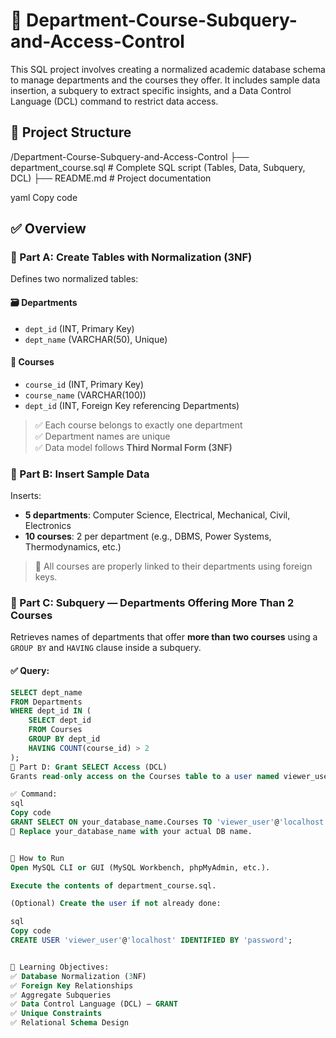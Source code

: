# 📘 Department-Course-Subquery-and-Access-Control

This SQL project involves creating a normalized academic database schema to manage departments and the courses they offer. It includes sample data insertion, a subquery to extract specific insights, and a Data Control Language (DCL) command to restrict data access.

## 📂 Project Structure

/Department-Course-Subquery-and-Access-Control
├── department_course.sql # Complete SQL script (Tables, Data, Subquery, DCL)
├── README.md # Project documentation

yaml
Copy code


## ✅ Overview

### 🔹 Part A: Create Tables with Normalization (3NF)

Defines two normalized tables:

#### 🗃️ Departments
- `dept_id` (INT, Primary Key)
- `dept_name` (VARCHAR(50), Unique)

#### 📘 Courses
- `course_id` (INT, Primary Key)
- `course_name` (VARCHAR(100))
- `dept_id` (INT, Foreign Key referencing Departments)

> ✅ Each course belongs to exactly one department  
> ✅ Department names are unique  
> ✅ Data model follows **Third Normal Form (3NF)**


### 🔹 Part B: Insert Sample Data

Inserts:
- **5 departments**: Computer Science, Electrical, Mechanical, Civil, Electronics
- **10 courses**: 2 per department (e.g., DBMS, Power Systems, Thermodynamics, etc.)

> 🔗 All courses are properly linked to their departments using foreign keys.


### 🔹 Part C: Subquery — Departments Offering More Than 2 Courses

Retrieves names of departments that offer **more than two courses** using a `GROUP BY` and `HAVING` clause inside a subquery.

#### ✅ Query:
```sql
SELECT dept_name
FROM Departments
WHERE dept_id IN (
    SELECT dept_id
    FROM Courses
    GROUP BY dept_id
    HAVING COUNT(course_id) > 2
);
🔹 Part D: Grant SELECT Access (DCL)
Grants read-only access on the Courses table to a user named viewer_user.

✅ Command:
sql
Copy code
GRANT SELECT ON your_database_name.Courses TO 'viewer_user'@'localhost';
🔐 Replace your_database_name with your actual DB name.


🚀 How to Run
Open MySQL CLI or GUI (MySQL Workbench, phpMyAdmin, etc.).

Execute the contents of department_course.sql.

(Optional) Create the user if not already done:

sql
Copy code
CREATE USER 'viewer_user'@'localhost' IDENTIFIED BY 'password';


🧠 Learning Objectives:
✅ Database Normalization (3NF)
✅ Foreign Key Relationships
✅ Aggregate Subqueries
✅ Data Control Language (DCL) – GRANT
✅ Unique Constraints
✅ Relational Schema Design


